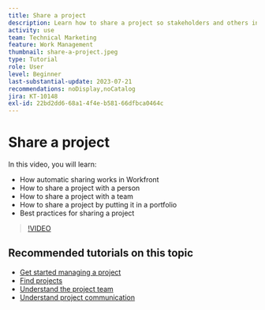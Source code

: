 ```yaml
---
title: Share a project
description: Learn how to share a project so stakeholders and others interested in the project can have visibility into the work being done using [!DNL  Workfront].
activity: use
team: Technical Marketing
feature: Work Management
thumbnail: share-a-project.jpeg
type: Tutorial
role: User
level: Beginner
last-substantial-update: 2023-07-21
recommendations: noDisplay,noCatalog
jira: KT-10148
exl-id: 22bd2dd6-68a1-4f4e-b581-66dfbca0464c
---
```

# Share a project

In this video, you will learn:

* How automatic sharing works in Workfront
* How to share a project with a person
* How to share a project with a team
* How to share a project by putting it in a portfolio
* Best practices for sharing a project

>[!VIDEO](https://video.tv.adobe.com/v/3418904/?quality=12&learn=on)

## Recommended tutorials on this topic

* [Get started managing a project](https://experienceleague.adobe.com/en/docs/workfront-learn/tutorials-workfront/manage-work/projects/getting-started-manage-a-project.md)
* [Find projects](https://experienceleague.adobe.com/en/docs/workfront-learn/tutorials-workfront/manage-work/projects/find-projects.md)
* [Understand the project team](https://experienceleague.adobe.com/en/docs/workfront-learn/tutorials-workfront/manage-work/projects/understand-the-project-team.md)
* [Understand project communication](https://experienceleague.adobe.com/en/docs/workfront-learn/tutorials-workfront/manage-work/projects/understand-project-communication.md)

